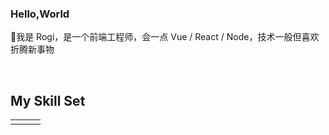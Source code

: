 ### Hello,World  
  

👋我是 Rogi，是一个前端工程师，会一点 Vue / React / Node，技术一般但喜欢折腾新事物  
  

<br/>  


## My Skill Set  
<table><tr><td valign="top" width="33%">

